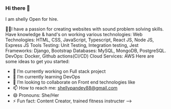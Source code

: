### Hi there 👋
I am shelly
Open for hire.

👩‍💻I have a passion for creating websites with sound problem solving skills. Have knowledge & hand's on working various technologies: 
Web Technologies: HTML, CSS, JavaScript, Typescript, React JS, Node JS, Express JS Tools
Testing: Unit Testing, Integration testing, Jest
Frameworks: Django, Bootstrap
Databases: MySQL, MongoDB, PostgreSQL.
DevOps: Docker, Github actions(CI/CD) 
Cloud Services: AWS
Here are some ideas to get you started:

- 🔭 I’m currently working on Full stack project
- 🌱 I’m currently learning DevOps
- 👯 I’m looking to collaborate on Front end technologies like 
- 📫 How to reach me: shellypandey88@gmail.com
- 😄 Pronouns: She/Her
- ⚡ Fun fact: Content Creator, trained fitness instructer
-->
